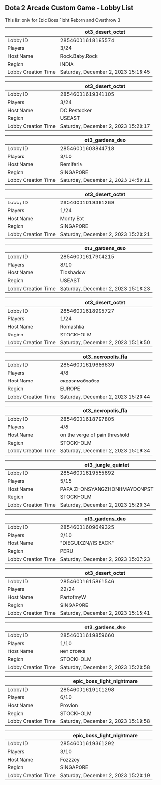 ## Dota 2 Arcade Custom Game - Lobby List

This list only for Epic Boss Fight Reborn and Overthrow 3

|  | ot3_desert_octet |
| ------ | ------ |
| Lobby ID | 28546001618195574 |
| Players | 3/24 |
| Host Name | Rock.Baby.Rock |
| Region | INDIA |
| Lobby Creation Time | Saturday, December 2, 2023 15:18:45 |


|  | ot3_desert_octet |
| ------ | ------ |
| Lobby ID | 28546001619341105 |
| Players | 3/24 |
| Host Name | DC.Restocker |
| Region | USEAST |
| Lobby Creation Time | Saturday, December 2, 2023 15:20:17 |


|  | ot3_gardens_duo |
| ------ | ------ |
| Lobby ID | 28546001603844718 |
| Players | 3/10 |
| Host Name | Remiferia |
| Region | SINGAPORE |
| Lobby Creation Time | Saturday, December 2, 2023 14:59:11 |


|  | ot3_desert_octet |
| ------ | ------ |
| Lobby ID | 28546001619391289 |
| Players | 1/24 |
| Host Name | Monty Bot |
| Region | SINGAPORE |
| Lobby Creation Time | Saturday, December 2, 2023 15:20:21 |


|  | ot3_gardens_duo |
| ------ | ------ |
| Lobby ID | 28546001617904215 |
| Players | 8/10 |
| Host Name | Tioshadow |
| Region | USEAST |
| Lobby Creation Time | Saturday, December 2, 2023 15:18:23 |


|  | ot3_desert_octet |
| ------ | ------ |
| Lobby ID | 28546001618995727 |
| Players | 1/24 |
| Host Name | Romashka |
| Region | STOCKHOLM |
| Lobby Creation Time | Saturday, December 2, 2023 15:19:50 |


|  | ot3_necropolis_ffa |
| ------ | ------ |
| Lobby ID | 28546001619686639 |
| Players | 4/8 |
| Host Name | сквазимабзабза |
| Region | EUROPE |
| Lobby Creation Time | Saturday, December 2, 2023 15:20:44 |


|  | ot3_necropolis_ffa |
| ------ | ------ |
| Lobby ID | 28546001618797805 |
| Players | 4/8 |
| Host Name | on the verge of pain threshold |
| Region | STOCKHOLM |
| Lobby Creation Time | Saturday, December 2, 2023 15:19:34 |


|  | ot3_jungle_quintet |
| ------ | ------ |
| Lobby ID | 28546001619555692 |
| Players | 5/15 |
| Host Name | PAPA ZHONSYANGZHONHMAYDONPST |
| Region | STOCKHOLM |
| Lobby Creation Time | Saturday, December 2, 2023 15:20:34 |


|  | ot3_gardens_duo |
| ------ | ------ |
| Lobby ID | 28546001609649325 |
| Players | 2/10 |
| Host Name | "DIEGUIXZN//IS BACK" |
| Region | PERU |
| Lobby Creation Time | Saturday, December 2, 2023 15:07:23 |


|  | ot3_desert_octet |
| ------ | ------ |
| Lobby ID | 28546001615861546 |
| Players | 22/24 |
| Host Name | PartofmyW |
| Region | SINGAPORE |
| Lobby Creation Time | Saturday, December 2, 2023 15:15:41 |


|  | ot3_gardens_duo |
| ------ | ------ |
| Lobby ID | 28546001619859660 |
| Players | 1/10 |
| Host Name | нет стояка |
| Region | STOCKHOLM |
| Lobby Creation Time | Saturday, December 2, 2023 15:20:58 |


|  | epic_boss_fight_nightmare |
| ------ | ------ |
| Lobby ID | 28546001619101298 |
| Players | 6/10 |
| Host Name | Provion |
| Region | STOCKHOLM |
| Lobby Creation Time | Saturday, December 2, 2023 15:19:58 |


|  | epic_boss_fight_nightmare |
| ------ | ------ |
| Lobby ID | 28546001619361292 |
| Players | 3/10 |
| Host Name | Fozzzey |
| Region | SINGAPORE |
| Lobby Creation Time | Saturday, December 2, 2023 15:20:19 |


